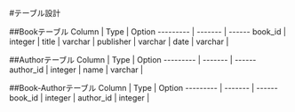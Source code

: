 #テーブル設計

##Bookテーブル
Column    | Type    | Option
--------- | ------- | ------
book_id   | integer | 
title     | varchar | 
publisher | varchar | 
date      | varchar | 

##Authorテーブル
Column    | Type    | Option
--------- | ------- | ------
author_id | integer | 
name      | varchar | 

##Book-Authorテーブル
Column    | Type    | Option
--------- | ------- | ------
book_id   | integer | 
author_id | integer | 